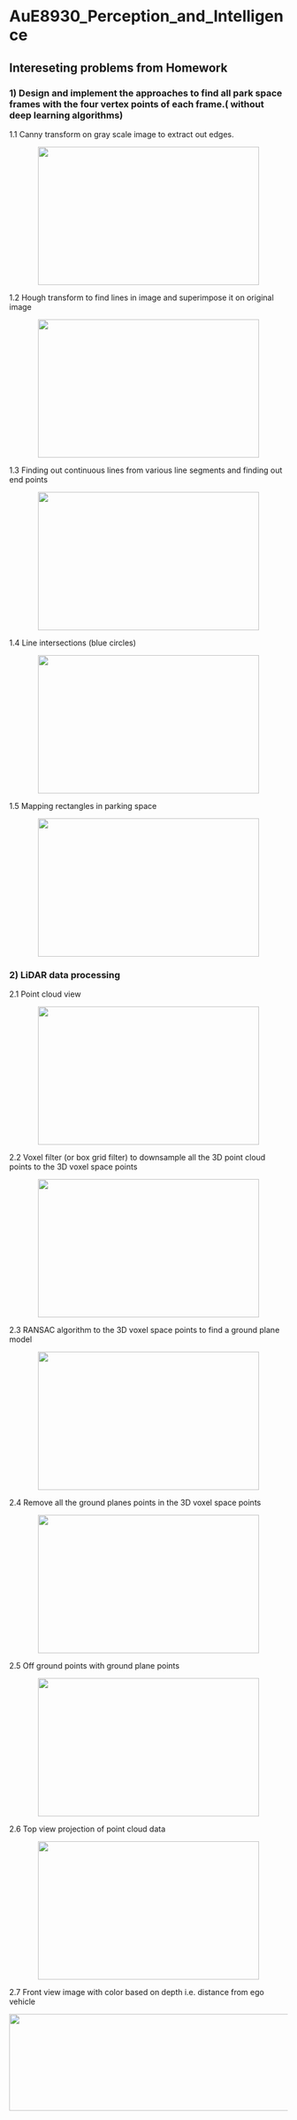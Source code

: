 # AuE8930_Perception_and_Intelligence

## Intereseting problems from Homework

### 1) Design and implement the approaches to find all park space frames with the four vertex points of each frame.( without deep learning algorithms) 

1.1 Canny transform on gray scale image to extract out edges.
<p align="center">
  <img width="400" height="250" src="https://github.com/vipulkumbhar/AuE893_Perception_and_Intelligence/blob/master/HW02/Result_images/Screen%20Shot%202020-12-04%20at%203.32.00%20PM.png">
</p>

1.2 Hough transform to find lines in image and superimpose it on original image
<p align="center">
  <img width="400" height="250" src="https://github.com/vipulkumbhar/AuE893_Perception_and_Intelligence/blob/master/HW02/Result_images/Screen%20Shot%202020-12-04%20at%203.32.12%20PM.png">
</p>

1.3 Finding out continuous lines from various line segments and finding out end points
<p align="center">
  <img width="400" height="250" src="https://github.com/vipulkumbhar/AuE893_Perception_and_Intelligence/blob/master/HW02/Result_images/Screen%20Shot%202020-12-04%20at%203.32.21%20PM.png">
</p>

1.4 Line intersections (blue circles)
<p align="center">
  <img width="400" height="250" src="https://github.com/vipulkumbhar/AuE893_Perception_and_Intelligence/blob/master/HW02/Result_images/Screen%20Shot%202020-12-04%20at%203.32.27%20PM.png">
</p>

1.5 Mapping rectangles in parking space
<p align="center">
  <img width="400" height="250" src="https://github.com/vipulkumbhar/AuE893_Perception_and_Intelligence/blob/master/HW02/Result_images/Screen%20Shot%202020-12-04%20at%203.32.37%20PM.png">
</p>

### 2) LiDAR data processing

2.1 Point cloud view
<p align="center">
  <img width="400" height="250" src="https://github.com/vipulkumbhar/AuE893_Perception_and_Intelligence/blob/master/HW03/result_images/Screen%20Shot%202020-12-04%20at%203.34.00%20PM.png">
</p>

2.2 Voxel filter (or box grid filter) to downsample all the 3D point cloud points to the 3D voxel space points
<p align="center">
  <img width="400" height="250" src="https://github.com/vipulkumbhar/AuE893_Perception_and_Intelligence/blob/master/HW03/result_images/Screen%20Shot%202020-12-04%20at%203.34.26%20PM.png">
</p>

2.3 RANSAC algorithm to the 3D voxel space points to find a ground plane model
<p align="center">
  <img width="400" height="250" src="https://github.com/vipulkumbhar/AuE893_Perception_and_Intelligence/blob/master/HW03/result_images/Screen%20Shot%202020-12-04%20at%203.34.37%20PM.png">
</p>

2.4 Remove all the ground planes points in the 3D voxel space points
<p align="center">
  <img width="400" height="250" src="https://github.com/vipulkumbhar/AuE893_Perception_and_Intelligence/blob/master/HW03/result_images/Screen%20Shot%202020-12-04%20at%203.34.50%20PM.png">
</p>

2.5 Off ground points with ground plane points
<p align="center">
  <img width="400" height="250" src="https://github.com/vipulkumbhar/AuE893_Perception_and_Intelligence/blob/master/HW03/result_images/Screen%20Shot%202020-12-04%20at%203.34.58%20PM.png">
</p>

2.6 Top view projection of point cloud data
<p align="center">
  <img width="400" height="250" src="https://github.com/vipulkumbhar/AuE893_Perception_and_Intelligence/blob/master/HW03/result_images/Screen%20Shot%202020-12-04%20at%203.35.18%20PM.png">
</p>

2.7 Front view image with color based on depth i.e. distance from ego vehicle
<p align="center">
  <img width="1000" height="175" src="https://github.com/vipulkumbhar/AuE893_Perception_and_Intelligence/blob/master/HW03/result_images/Screen%20Shot%202020-12-04%20at%203.35.38%20PM.png">
</p>




